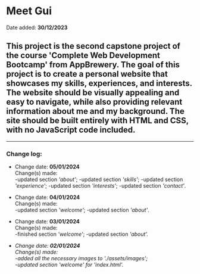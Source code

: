 # <h1>Meet Gui</h1>

<p>Date added: <b>30/12/2023</b></p>
<h2>This project is the second capstone project of the course <b>'Complete Web Development Bootcamp'</b> from AppBrewery.
The goal of this project is to create a personal website that showcases my skills, experiences, and interests. The website should be visually appealing and easy to navigate, while also providing relevant information about me and my background. The site should be built entirely with HTML and CSS, with no JavaScript code included.</h2>
<hr/>
<h3>Change log:</h3>
<ul>
  <li>
    <p>
      Change date: <b>05/01/2024</b> <br/>
      Change(s) made: <br/>
      -updated section <em>'about'</em>;
      -updated section <em>'skills'</em>;
      -updated section <em>'experience'</em>;
      -updated section <em>'interests'</em>;
      -updated section <em>'contact'</em>.
    </p>
  </li>
  <li>
    <p>
      Change date: <b>04/01/2024</b> <br/>
      Change(s) made: <br/>
      -updated section <em>'welcome'</em>;
      -updated section <em>'about'</em>.
    </p>
  </li>
  <li>
    <p>
      Change date: <b>03/01/2024</b> <br/>
      Change(s) made: <br/>
      -finished section <em>'welcome'</em>;
      -updated section <em>'about'.
    </p>
  </li>
  <li>
    <p>
      Change date: <b>02/01/2024</b> <br/>
      Change(s) made: <br/>
      -added all the necessary images to <em>'./assets/images'</em>;<br>
      -updated section <em>'welcome'</em> for <em>'index.html'</em>.
    </p>
  </li>
</ul>
